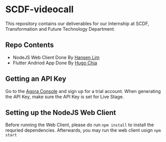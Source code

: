 # SCDF-videocall
This repository contains our deliverables for our Internship at SCDF, Transformation and Future Technology Department. 
## Repo Contents
* NodeJS Web Client Done By [Hansen Lim](https://github.com/hanlim83)
* Flutter Andriod App Done By [Hugo Chia](https://github.com/Kool-Koder)
## Getting an API Key
Go to the [Agora Console](https://console.agora.io) and sign up for a trial account. When generating the API Key, make sure the API Key is set for Live Stage.
## Setting up the NodeJS Web Client
Before running the Web Client, please do run `npm install` to install the requried dependencies.
Afterwards, you may run the web client usign `npm start`